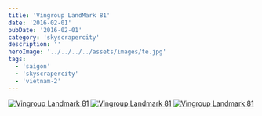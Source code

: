 ```yaml
---
title: 'Vingroup LandMark 81'
date: '2016-02-01'
pubDate: '2016-02-01'
category: 'skyscrapercity'
description: ''
heroImage: '../../../../assets/images/te.jpg'
tags:
  - 'saigon'
  - 'skyscrapercity'
  - 'vietnam-2'
---
```


[![Vingroup Landmark 81](http://malparty.fr/wp-content/uploads/2016/02/P2016924-1024x768.jpg)](http://malparty.fr/wp-content/uploads/2016/02/P2016924.jpg) [![Vingroup Landmark 81](http://malparty.fr/wp-content/uploads/2016/02/P2016925-1024x768.jpg)](http://malparty.fr/wp-content/uploads/2016/02/P2016925.jpg) [![Vingroup Landmark 81](http://malparty.fr/wp-content/uploads/2016/02/P2016926-1024x768.jpg)](http://malparty.fr/wp-content/uploads/2016/02/P2016926.jpg)
